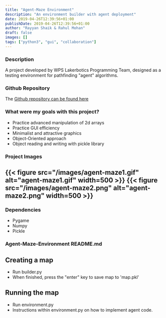 ```yaml
---
title: "Agent-Maze Environment"
description: "An environment builder with agent deployment"
date: 2019-04-26T12:39:56+01:00
publishDate: 2019-04-26T12:39:56+01:00
author: "Rayyan Shaik & Rahul Mohan"
draft: false
images: []
tags: ["python3", "gui", "collaboration"]
---
```


### Description
A project developed by WPS Lakerbotics Programming Team, designed as a testing environment for
pathfinding "agent" algorithms.

### Github Repository
The [Github repository can be found here](https://github.com/rayyanshaik2022/Autoclickr/)

### What were my goals with this project?
* Practice advanced manipulation of 2d arrays
* Practice GUI efficiency
* Minimalist and attractive graphics
* Object-Oriented approach
* Object reading and writing with pickle library

### Project Images

{{< figure src="/images/agent-maze1.gif" alt="agent-maze1.gif" width=500 >}}
{{< figure src="/images/agent-maze2.png" alt="agent-maze2.png" width=500 >}}
---

### Dependencies
* Pygame
* Numpy
* Pickle


### Agent-Maze-Environment README.md
## Creating a map
* Run builder.py
* When finished, press the "enter" key to save map to 'map.pkl'
## Running the map
* Run environment.py
* Instructions within environment.py on how to implement agent code.